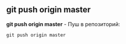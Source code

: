## git push origin master

**git push origin master** - Пуш в репозиторий:
```bash=
git push origin master
```